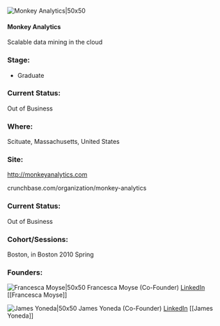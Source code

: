 

![Monkey Analytics|50x50](https://apimg.techstars.com/connect/images/image_files/5359/5a50/cb58/5a41/8e00/0003/original/monkey_analytics.jpg)

#### Monkey Analytics
Scalable data mining in the cloud

### Stage: 
 - Graduate 

### Current Status: 
Out of Business

### Where:
Scituate, Massachusetts, United States

### Site:
http://monkeyanalytics.com



crunchbase.com/organization/monkey-analytics

### Current Status: 
Out of Business

### Cohort/Sessions: 
Boston, in Boston 2010 Spring

### Founders: 

![Francesca Moyse|50x50](http://gravatar.com/avatar/b91bb6191b286c083fdecf0b3154dae4.png?s=150&d=identicon) Francesca Moyse (Co-Founder) [LinkedIn](https://linkedin.com/in/francesca-moyse-9756a91a) [[Francesca Moyse]]

![James Yoneda|50x50](http://gravatar.com/avatar/774b9cb59fd8b6d50f9d4cf256051a8e.png?s=150&d=identicon) James Yoneda (Co-Founder) [LinkedIn](https://) [[James Yoneda]]


